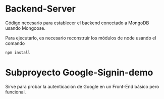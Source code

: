 # Backend-Server

Código necesario para establecer el backend conectado a MongoDB usando Mongoose.

Para ejecutarlo, es necesario reconstruir los módulos de node usando el comando

```
npm install
```

# Subproyecto Google-Signin-demo
Sirve para probar la autenticación de Google en un Front-End básico pero funcional.